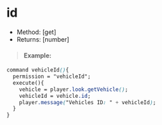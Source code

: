 # id

* Method: \[get\]
* Returns: \[number\]

> #### Example:

```css
command vehicleId(){
  permission = "vehicleId";
  execute(){
    vehicle = player.look.getVehicle();
    vehicleId = vehicle.id;
    player.message("Vehicles ID: " + vehicleId);
  }
}
```

